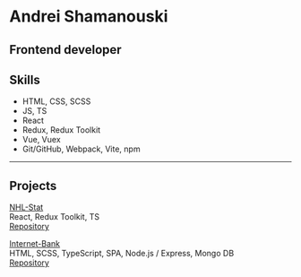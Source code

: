 # Andrei Shamanouski
Frontend developer
--------
## Skills
* HTML, CSS, SCSS
* JS, TS
* React
* Redux, Redux Toolkit
* Vue, Vuex
* Git/GitHub, Webpack, Vite, npm
--------
## Projects
[NHL-Stat](https://nhl-shama8nchez.netlify.app/)<br>
React, Redux Toolkit, TS<br>
[Repository](https://github.com/Shama8nchez/nhl-stats/tree/develop)

[Internet-Bank](https://rsbank-mirror.netlify.app/login)<br>
HTML, SCSS, TypeScript, SPA, Node.js / Express, Mongo DB<br>
[Repository](https://github.com/Shama8nchez/nhl-stats/tree/develop)
<!--
**Shama8nchez/Shama8nchez** is a ✨ _special_ ✨ repository because its `README.md` (this file) appears on your GitHub profile.

Here are some ideas to get you started:

- 🔭 I’m currently working on ...
- 🌱 I’m currently learning ...
- 👯 I’m looking to collaborate on ...
- 🤔 I’m looking for help with ...
- 💬 Ask me about ...
- 📫 How to reach me: ...
- 😄 Pronouns: ...
- ⚡ Fun fact: ...
-->
